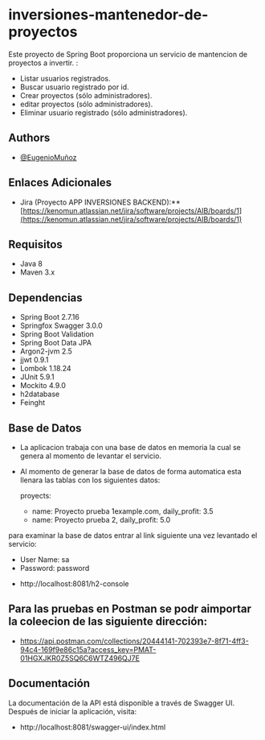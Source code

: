 # inversiones-mantenedor-de-proyectos

Este proyecto de Spring Boot proporciona un servicio de mantencion de proyectos a invertir. :

- Listar usuarios registrados.
- Buscar usuario registrado por id.
- Crear proyectos (sólo administradores).
- editar proyectos (sólo administradores).
- Eliminar usuario registrado (sólo administradores).



## Authors

- [@EugenioMuñoz](https://github.com/kenomun/inversiones-acceso)

## Enlaces Adicionales

- Jira (Proyecto APP INVERSIONES BACKEND):** [https://kenomun.atlassian.net/jira/software/projects/AIB/boards/1](https://kenomun.atlassian.net/jira/software/projects/AIB/boards/1)

## Requisitos

- Java 8
- Maven 3.x

## Dependencias

- Spring Boot 2.7.16
- Springfox Swagger 3.0.0
- Spring Boot Validation
- Spring Boot Data JPA
- Argon2-jvm 2.5
- jjwt 0.9.1
- Lombok 1.18.24
- JUnit 5.9.1
- Mockito 4.9.0
- h2database
- Feinght 

## Base de Datos

- La aplicacion trabaja con una base de datos en memoria la cual se genera al momento de levantar el servicio.
- Al momento de generar la base de datos de forma automatica esta llenara las tablas con los siguientes datos:

  proyects:
    * name: Proyecto prueba 1example.com, daily_profit: 3.5
    * name: Proyecto prueba 2, daily_profit: 5.0


para examinar la base de datos entrar al link siguiente una vez levantado el servicio:

* User Name: sa
* Password: password

- http://localhost:8081/h2-console

## Para las pruebas en Postman se podr aimportar la coleecion de las siguiente dirección:

- https://api.postman.com/collections/20444141-702393e7-8f71-4ff3-94c4-169f9e86c15a?access_key=PMAT-01HGXJKR0Z5SQ6C6WTZ496QJ7E

## Documentación

La documentación de la API está disponible a través de Swagger UI. Después de iniciar la aplicación, visita:

- http://localhost:8081/swagger-ui/index.html
